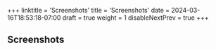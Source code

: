 +++
linktitle = 'Screenshots'
title = 'Screenshots'
date = 2024-03-16T18:53:18-07:00
draft = true
weight = 1
disableNextPrev = true
+++

## Screenshots

